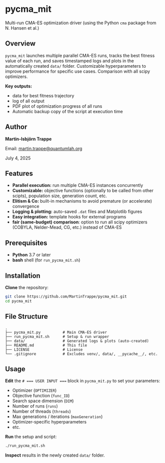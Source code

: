 # pycma_mit

Multi-run CMA-ES optimization driver (using the Python `cma` package from N. Hansen et al.)

## Overview

`pycma_mit` launches multiple parallel CMA-ES runs, tracks the best fitness value of each run, and saves timestamped logs and plots in the automatically created `data/` folder. Customizable hyperparameters to improve performance for specific use cases. Comparison with all scipy optimizers.

**Key outputs:**

- data for best fitness trajectory
- log of all output
- PDF plot of optimization progress of all runs
- Automatic backup copy of the script at execution time

## Author

**Martin-Isbjörn Trappe**

Email: martin.trappe@quantumlah.org

July 4, 2025

## Features

- **Parallel execution:** run multiple CMA-ES instances concurrently
- **Customizable:** objective functions (optionally to be called from other scipts), population size, generation count, etc.
- **Elitism & Co:** built-in mechanisms to avoid premature (or accelerate) convergence
- **Logging & plotting:** auto-saved `.dat` files and Matplotlib figures
- **Easy integration:** template hooks for external programs
- **fair (same-budget) comparison**: option to run all scipy optimizers (COBYLA, Nelder-Mead, CG, etc.) instead of CMA-ES

## Prerequisites

- **Python** 3.7 or later
- **bash** shell (for `run_pycma_mit.sh`)

## Installation

**Clone** the repository:
   ```bash
   git clone https://github.com/MartinTrappe/pycma_mit.git
   cd pycma_mit
   ```

## File Structure

```
.
├── pycma_mit.py          # Main CMA-ES driver
├── run_pycma_mit.sh      # Setup & run wrapper
├── data/                 # Generated logs & plots (auto-created)
├── README.md             # This file
├── LICENSE               # License
└── .gitignore            # Excludes venv/, data/, __pycache__/, etc.
```

## Usage

**Edit** the `# === USER INPUT ===` block in `pycma_mit.py` to set your parameters:
   - Optimizer (`OPTIMIZER`)
   - Objective function (`func_ID`)
   - Search space dimension (`DIM`)
   - Number of runs (`runs`)
   - Number of threads (`threads`)
   - Max generations / iterations (`maxGeneration`)
   - Optimizer-specific hyperparameters
   - etc.

**Run** the setup and script:
   ```bash
   ./run_pycma_mit.sh
   ```

**Inspect** results in the newly created `data/` folder.

